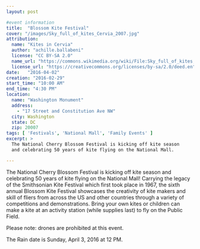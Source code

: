 ```yaml
---
layout: post

#event information
title:  "Blossom Kite Festival"
cover: "/images/Sky_full_of_kites_Cervia_2007.jpg"
attribution:
  name: "Kites in Cervia"
  author: "achille.ballabeni"
  license: "CC BY-SA 2.0"
  name_url: "https://commons.wikimedia.org/wiki/File:Sky_full_of_kites,_Cervia_2007.jpg"
  license_url: "https://creativecommons.org/licenses/by-sa/2.0/deed.en"
date:   "2016-04-02"
creation: "2016-02-29"
start_time: "10:00 AM"
end_time: "4:30 PM"
location:
  name: "Washington Monument"
  address:
    - "17 Street and Constitution Ave NW"
  city: Washington
  state: DC
  zip: 20007
tags: [ 'Festivals', 'National Mall', 'Family Events' ]
excerpt: >
  The National Cherry Blossom Festival is kicking off kite season
  and celebrating 50 years of kite flying on the National Mall.

---
```


The National Cherry Blossom Festival is kicking off kite season and
celebrating 50 years of kite flying on the National Mall! Carrying
the legacy of the Smithsonian Kite Festival which first took place
in 1967, the sixth annual Blossom Kite Festival showcases the
creativity of kite makers and skill of fliers from across the US and
other countries through a variety of competitions and demonstrations.
Bring your own kites or children can make a kite at an activity
station (while supplies last) to fly on the Public Field.

Please note: drones are prohibited at this event.

The Rain date is Sunday, April 3, 2016 at 12 PM.

